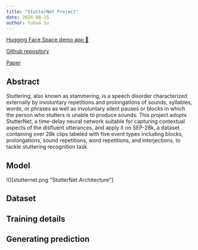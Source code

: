 ```yaml
---
title: "StutterNet Project"
date: 2024-08-15
author: Yuhua Su
---
```


[Hugging Face Space demo app 🤗 ](https://huggingface.co/spaces/huazai676/StutterRecognition)

[Github repository](https://github.com/huazai6161/EC523-Final-Project)

[Paper](https://arxiv.org/abs/2105.05599)

## Abstract

Stuttering, also known as stammering, is a speech disorder characterized externally by involuntary repetitions and prolongations of sounds, syllables, words, or phrases as well as involuntary silent pauses or blocks in which the person who stutters is unable to produce sounds. This project adopts StutterNet, a time-delay neural network suitable for capturing contextual aspects of the disfluent utterances, and apply it on SEP-28k, a dataset containing over 28k clips labeled with five event types including blocks, prolongations, sound repetitions, word repetitions, and interjections, to tackle stuttering recognition task.

## Model

!()[stutternet.png "StutterNet Architecture"]

## Dataset

## Training details

## Generating prediction
